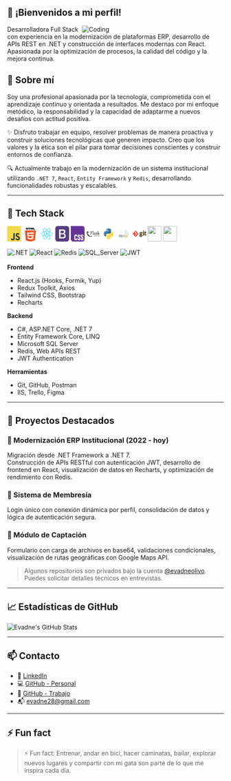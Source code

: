 ## 👋 ¡Bienvenidos a mi perfil!


 <img align="right" alt="Coding" width="330" src="http://25.media.tumblr.com/f86c075cd05f2e13a408236fc656c410/tumblr_n21io067XE1rsdpaso1_500.gif">
 
<span>Desarrolladora Full Stack con experiencia en la modernización de plataformas ERP, desarrollo de APIs REST en .NET y construcción de interfaces modernas con React. Apasionada por la optimización de procesos, la calidad del código y la mejora continua.</span>

## 💼 Sobre mí

Soy una profesional apasionada por la tecnología, comprometida con el aprendizaje continuo y orientada a resultados. Me destaco por mi enfoque metódico, la responsabilidad y la capacidad de adaptarme a nuevos desafíos con actitud positiva.

✨ Disfruto trabajar en equipo, resolver problemas de manera proactiva y construir soluciones tecnológicas que generen impacto. Creo que los valores y la ética son el pilar para tomar decisiones conscientes y construir entornos de confianza.

🔍 Actualmente trabajo en la modernización de un sistema institucional utilizando `.NET 7`, `React`, `Entity Framework` y `Redis`, desarrollando funcionalidades robustas y escalables.

---

## 🧠 Tech Stack

<img height="36" width="32" src="https://raw.githubusercontent.com/github/explore/80688e429a7d4ef2fca1e82350fe8e3517d3494d/topics/javascript/javascript.png" /> <img height="32" width="36" src="https://raw.githubusercontent.com/github/explore/80688e429a7d4ef2fca1e82350fe8e3517d3494d/topics/html/html.png" />
<img height="36" width="32" src="https://raw.githubusercontent.com/github/explore/80688e429a7d4ef2fca1e82350fe8e3517d3494d/topics/react/react.png" />
<img height="36" width="32" src="https://raw.githubusercontent.com/github/explore/80688e429a7d4ef2fca1e82350fe8e3517d3494d/topics/bootstrap/bootstrap.png" /> <img height="36" width="32" src="https://raw.githubusercontent.com/github/explore/80688e429a7d4ef2fca1e82350fe8e3517d3494d/topics/css/css.png" />
<img height="36" width="32" src="https://raw.githubusercontent.com/github/explore/80688e429a7d4ef2fca1e82350fe8e3517d3494d/topics/flask/flask.png" />
<img height="36" width="32" src="https://raw.githubusercontent.com/github/explore/80688e429a7d4ef2fca1e82350fe8e3517d3494d/topics/python/python.png" />
<img height="36" width="32" src="https://raw.githubusercontent.com/github/explore/80688e429a7d4ef2fca1e82350fe8e3517d3494d/topics/mysql/mysql.png" />
<img height="36" width="32" src="https://raw.githubusercontent.com/github/explore/80688e429a7d4ef2fca1e82350fe8e3517d3494d/topics/git/git.png" />
<img height="36" width="32" src="https://upload.wikimedia.org/wikipedia/commons/thumb/9/9a/Visual_Studio_Code_1.35_icon.svg/2048px-Visual_Studio_Code_1.35_icon.svg.png" />
<img height="36" width="32" src="https://cdn-icons-png.flaticon.com/512/25/25231.png" />

![.NET](https://img.shields.io/badge/.NET-7.0-blueviolet)
![React](https://img.shields.io/badge/React-18-blue)
![Redis](https://img.shields.io/badge/Redis-Critical)
![SQL_Server](https://img.shields.io/badge/SQL--Server-red)
![JWT](https://img.shields.io/badge/JWT-Auth-important)
<br>
<br>
**Frontend**
- React.js (Hooks, Formik, Yup)
- Redux Toolkit, Axios
- Tailwind CSS, Bootstrap
- Recharts

**Backend**
- C#, ASP.NET Core, .NET 7
- Entity Framework Core, LINQ
- Microsoft SQL Server
- Redis, Web APIs REST
- JWT Authentication

**Herramientas**
- Git, GitHub, Postman
- IIS, Trello, Figma

---

## 🚀 Proyectos Destacados

### 🔹 Modernización ERP Institucional (2022 - hoy)
Migración desde .NET Framework a .NET 7.  
Construcción de APIs RESTful con autenticación JWT, desarrollo de frontend en React, visualización de datos en Recharts, y optimización de rendimiento con Redis.

### 🔹 Sistema de Membresía
Login único con conexión dinámica por perfil, consolidación de datos y lógica de autenticación segura.

### 🔹 Módulo de Captación
Formulario con carga de archivos en base64, validaciones condicionales, visualización de rutas geográficas con Google Maps API.

> Algunos repositorios son privados bajo la cuenta [@evadneolivo](https://github.com/evadneolivo). Puedes solicitar detalles técnicos en entrevistas.

---

## 📈 Estadísticas de GitHub

![Evadne's GitHub Stats](https://github-readme-stats.vercel.app/api?username=EvadneO&show_icons=true&theme=default&hide_title=true&count_private=true)

---

## 📫 Contacto

- 💼 [LinkedIn](https://www.linkedin.com/in/evadneolivo)
- 💻 [GitHub - Personal](https://github.com/EvadneO)
- 🏢 [GitHub - Trabajo](https://github.com/evadneolivo)
- 📬 evadne28@gmail.com

---

## ⚡️ Fun fact

> ⚡️ Fun fact: Entrenar, andar en bici, hacer caminatas, bailar, explorar nuevos lugares y compartir con mi gata son parte de lo que me inspira cada día.

<br>
<br>
